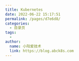 ```yaml
---
title: Kubernetes
date: 2022-06-22 15:17:51
permalink: /pages/d7e6d8/
categories:
  - 目录页
tags:
  - 
author: 
  name: 小阳爱技术
  link: https://blog.abck8s.com
---
```

